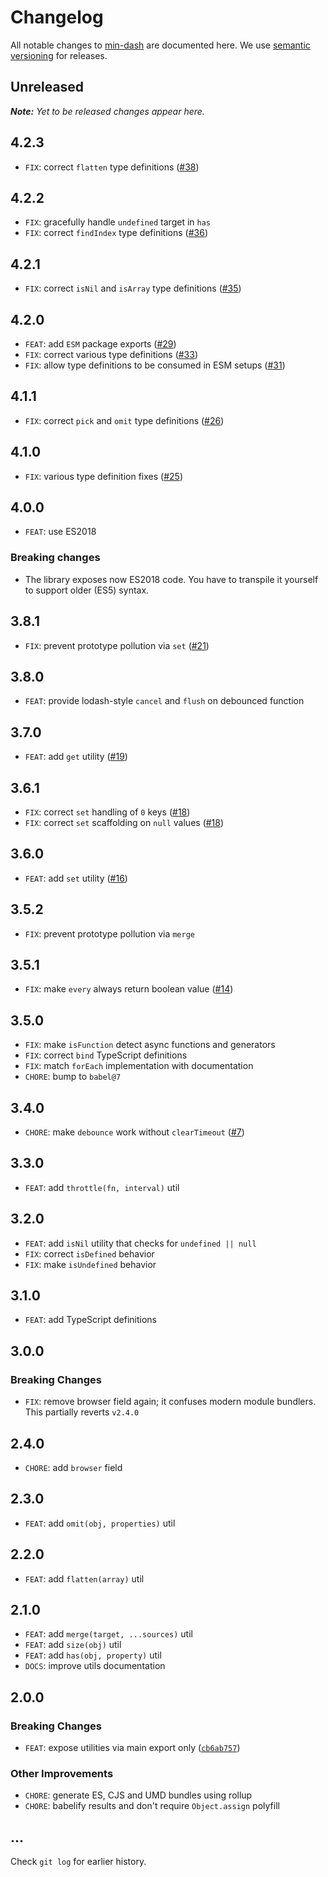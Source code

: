 # Changelog

All notable changes to [min-dash](https://github.com/bpmn-io/min-dash) are documented here. We use [semantic versioning](http://semver.org/) for releases.

## Unreleased

___Note:__ Yet to be released changes appear here._

## 4.2.3

* `FIX`: correct `flatten` type definitions ([#38](https://github.com/bpmn-io/min-dash/pull/38))

## 4.2.2

* `FIX`: gracefully handle `undefined` target in `has`
* `FIX`: correct `findIndex` type definitions ([#36](https://github.com/bpmn-io/min-dash/issues/36))

## 4.2.1

* `FIX`: correct `isNil` and `isArray` type definitions ([#35](https://github.com/bpmn-io/min-dash/pull/35))

## 4.2.0

* `FEAT`: add `ESM` package exports ([#29](https://github.com/bpmn-io/min-dash/pull/29))
* `FIX`: correct various type definitions ([#33](https://github.com/bpmn-io/min-dash/pull/33))
* `FIX`: allow type definitions to be consumed in ESM setups ([#31](https://github.com/bpmn-io/min-dash/pull/31))

## 4.1.1

* `FIX`: correct `pick` and `omit` type definitions ([#26](https://github.com/bpmn-io/min-dash/issues/26))

## 4.1.0

* `FIX`: various type definition fixes ([#25](https://github.com/bpmn-io/min-dash/pull/25))

## 4.0.0

* `FEAT`: use ES2018

### Breaking changes

* The library exposes now ES2018 code. You have to transpile it yourself to support older (ES5) syntax.

## 3.8.1

* `FIX`: prevent prototype pollution via `set` ([#21](https://github.com/bpmn-io/min-dash/pull/21))

## 3.8.0

* `FEAT`: provide lodash-style `cancel` and `flush` on debounced function

## 3.7.0

* `FEAT`: add `get` utility ([#19](https://github.com/bpmn-io/min-dash/pull/19))

## 3.6.1

* `FIX`: correct `set` handling of `0` keys ([#18](https://github.com/bpmn-io/min-dash/pull/18))
* `FIX`: correct `set` scaffolding on `null` values ([#18](https://github.com/bpmn-io/min-dash/pull/18))

## 3.6.0

* `FEAT`: add `set` utility ([#16](https://github.com/bpmn-io/min-dash/pull/16))

## 3.5.2

* `FIX`: prevent prototype pollution via `merge`

## 3.5.1

* `FIX`: make `every` always return boolean value ([#14](https://github.com/bpmn-io/min-dash/pull/14))

## 3.5.0

* `FIX`: make `isFunction` detect async functions and generators
* `FIX`: correct `bind` TypeScript definitions
* `FIX`: match `forEach` implementation with documentation
* `CHORE`: bump to `babel@7`

## 3.4.0

* `CHORE`: make `debounce` work without `clearTimeout` ([#7](https://github.com/bpmn-io/min-dash/pull/7))

## 3.3.0

* `FEAT`: add `throttle(fn, interval)` util

## 3.2.0

* `FEAT`: add `isNil` utility that checks for `undefined || null`
* `FIX`: correct `isDefined` behavior
* `FIX`: make `isUndefined` behavior

## 3.1.0

* `FEAT`: add TypeScript definitions

## 3.0.0

### Breaking Changes

* `FIX`: remove browser field again; it confuses modern module bundlers. This partially reverts `v2.4.0`

## 2.4.0

* `CHORE`: add `browser` field

## 2.3.0

* `FEAT`: add `omit(obj, properties)` util

## 2.2.0

* `FEAT`: add `flatten(array)` util

## 2.1.0

* `FEAT`: add `merge(target, ...sources)` util
* `FEAT`: add `size(obj)` util
* `FEAT`: add `has(obj, property)` util
* `DOCS`: improve utils documentation

## 2.0.0

### Breaking Changes

* `FEAT`: expose utilities via main export only ([`cb6ab757`](https://github.com/bpmn-io/min-dash/commit/cb6ab757fa07e8728ba6c7bd692f93a94afecceb))

### Other Improvements

* `CHORE`: generate ES, CJS and UMD bundles using rollup
* `CHORE`: babelify results and don't require `Object.assign` polyfill

## ...

Check `git log` for earlier history.